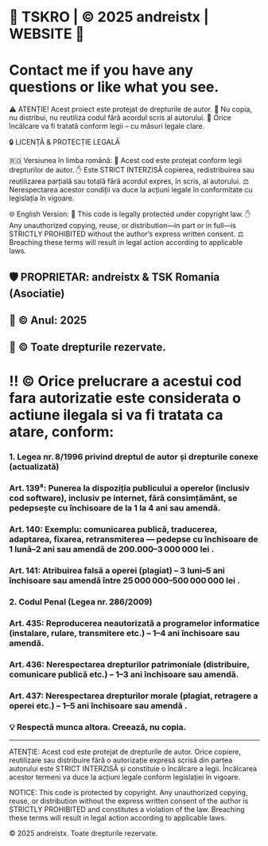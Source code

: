 
# 🚨 TSKRO | © 2025 andreistx | WEBSITE 🚨
# Contact me if you have any questions or like what you see.
⚠️ ATENȚIE! Acest proiect este protejat de drepturile de autor.
👀 Nu copia, nu distribui, nu reutiliza codul fără acordul scris al autorului.
📜 Orice încălcare va fi tratată conform legii – cu măsuri legale clare.

🔒 LICENȚĂ & PROTECȚIE LEGALĂ

🇷🇴 Versiunea în limba română:
📌 Acest cod este protejat conform legii drepturilor de autor.
✋ Este STRICT INTERZISĂ copierea, redistribuirea sau reutilizarea parțială sau totală fără acordul expres, în scris, al autorului.
⚖️ Nerespectarea acestor condiții va duce la acțiuni legale în conformitate cu legislația în vigoare.


🌐 English Version:
📌 This code is legally protected under copyright law.
✋ Any unauthorized copying, reuse, or distribution—in part or in full—is STRICTLY PROHIBITED without the author’s express written consent.
⚖️ Breaching these terms will result in legal action according to applicable laws.

## 🛡️ PROPRIETAR: andreistx & TSK Romania (Asociatie)

## 📅 © Anul: 2025

## 🔗 © Toate drepturile rezervate.

# ‼️ © Orice prelucrare a acestui cod fara autorizatie este considerata o actiune ilegala si va fi tratata ca atare, conform:


### 1. Legea nr. 8/1996 privind dreptul de autor și drepturile conexe (actualizată)

### Art. 139⁸: Punerea la dispoziția publicului a operelor (inclusiv cod software), inclusiv pe internet, fără consimțământ, se pedepsește cu închisoare de la 1 la 4 ani sau amendă.

### Art. 140: Exemplu: comunicarea publică, traducerea, adaptarea, fixarea, retransmiterea — pedepse cu închisoare de 1 lună–2 ani sau amendă de 200.000–3 000 000 lei .

### Art. 141: Atribuirea falsă a operei (plagiat) – 3 luni–5 ani închisoare sau amendă între 25 000 000–500 000 000 lei .

### 2. Codul Penal (Legea nr. 286/2009)

### Art. 435: Reproducerea neautorizată a programelor informatice (instalare, rulare, transmitere etc.) – 1–4 ani închisoare sau amendă.

### Art. 436: Nerespectarea drepturilor patrimoniale (distribuire, comunicare publică etc.) – 1–3 ani închisoare sau amendă.

### Art. 437: Nerespectarea drepturilor morale (plagiat, retragere a operei etc.) – 1–5 ani închisoare sau amendă .

### 💡 Respectă munca altora. Creează, nu copia.


___________________________________________________________________
ATENȚIE: Acest cod este protejat de drepturile de autor.
Orice copiere, reutilizare sau distribuire fără o autorizație expresă
scrisă din partea autorului este STRICT INTERZISĂ și constituie o
încălcare a legii. Încălcarea acestor termeni va duce la acțiuni legale
conform legislației în vigoare.

NOTICE: This code is protected by copyright.
Any unauthorized copying, reuse, or distribution without the express
written consent of the author is STRICTLY PROHIBITED and constitutes
a violation of the law. Breaching these terms will result in legal action
according to applicable laws.

© 2025 andreistx. Toate drepturile rezervate.
